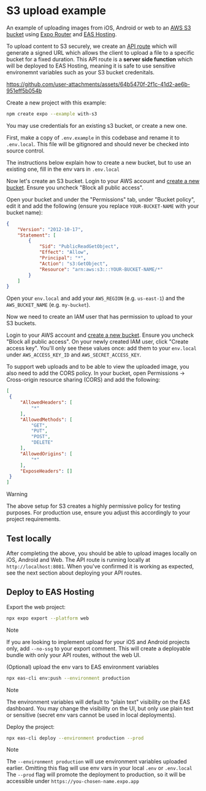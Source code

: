 # S3 upload example

An example of uploading images from iOS, Android or web to an [AWS S3 bucket](https://aws.amazon.com/s3/) using [Expo Router](https://docs.expo.dev/router/introduction/) and [EAS Hosting](https://docs.expo.dev/eas/hosting/introduction/).

To upload content to S3 securely, we create an [API route](https://docs.expo.dev/router/reference/api-routes/) which will generate a signed URL which allows the client to upload a file to a specific bucket for a fixed duration. This API route is a **server side function** which will be deployed to EAS Hosting, meaning it is safe to use sensitive environemnt variables such as your S3 bucket credenitals.

https://github.com/user-attachments/assets/64b5470f-2f1c-41d2-ae6b-951eff5b054b

Create a new project with this example:

```sh
npm create expo --example with-s3
```

You may use credentials for an existing s3 bucket, or create a new one.

First, make a copy of `.env.example` in this codebase and rename it to `.env.local`. This file will be gitignored and should never be checked into source control.

The instructions below explain how to create a new bucket, but to use an existing one, fill in the env vars in `.env.local`

Now let's create an S3 bucket. Login to your AWS account and [create a new bucket](https://console.aws.amazon.com/s3/home). Ensure you uncheck "Block all public access".

Open your bucket and under the "Permissions" tab, under "Bucket policy", edit it and add the following (ensure you replace `YOUR-BUCKET-NAME` with your bucket name):

```json
{
    "Version": "2012-10-17",
    "Statement": [
        {
            "Sid": "PublicReadGetObject",
            "Effect": "Allow",
            "Principal": "*",
            "Action": "s3:GetObject",
            "Resource": "arn:aws:s3:::YOUR-BUCKET-NAME/*"
        }
    ]
}
```

Open your `env.local` and add your `AWS_REGION` (e.g. `us-east-1`) and the `AWS_BUCKET_NAME` (e.g. `my-bucket`).

Now we need to create an IAM user that has permission to upload to your S3 buckets.

Login to your AWS account and [create a new bucket](https://console.aws.amazon.com/s3/home). Ensure you uncheck "Block all public access". On your newly created IAM user, click "Create access key". You'll only see these values once: add them to your `env.local` under `AWS_ACCESS_KEY_ID` and `AWS_SECRET_ACCESS_KEY`.

To support web uploads and to be able to view the uploaded image, you also need to add the CORS policy. In your bucket, open Permissions -> Cross-origin resource sharing (CORS) and add the following:

```json
[
 {
     "AllowedHeaders": [
         "*"
     ],
     "AllowedMethods": [
         "GET",
         "PUT",
         "POST",
         "DELETE"
     ],
     "AllowedOrigins": [
         "*"
     ],
     "ExposeHeaders": []
 }
]
```

> [!WARNING]
> The above setup for S3 creates a highly permissive policy for testing purposes.
> For production use, ensure you adjust this accordingly to your project requirements.

## Test locally

After completing the above, you should be able to upload images locally on iOS, Android and Web. The API route is running locally at `http://localhost:8081`. When you've confirmed it is working as expected, see the next section about deploying your API routes.

## Deploy to EAS Hosting

Export the web project:

```sh
npx expo export --platform web
```

> [!NOTE]
> If you are looking to implement upload for your iOS and Android projects only, add `--no-ssg` to your export comment. This will create a deployable bundle with only your API routes, without the web UI.

(Optional) upload the env vars to EAS environment variables

```sh
npx eas-cli env:push --environment production
```

> [!NOTE]
> The environment variables will default to "plain text" visibility on the EAS dashboard. You may change the visibility on the UI, but only use plain text or sensitive (secret env vars cannot be used in local deployments).

Deploy the project:

```sh
npx eas-cli deploy --environment production --prod
```

> [!NOTE]
> The `--environment production` will use environment variables uploaded earlier. Omitting this flag will use env vars in your local `.env` or `.env.local`
> The `--prod` flag will promote the deployment to production, so it will be accessible under `https://you-chosen-name.expo.app`
